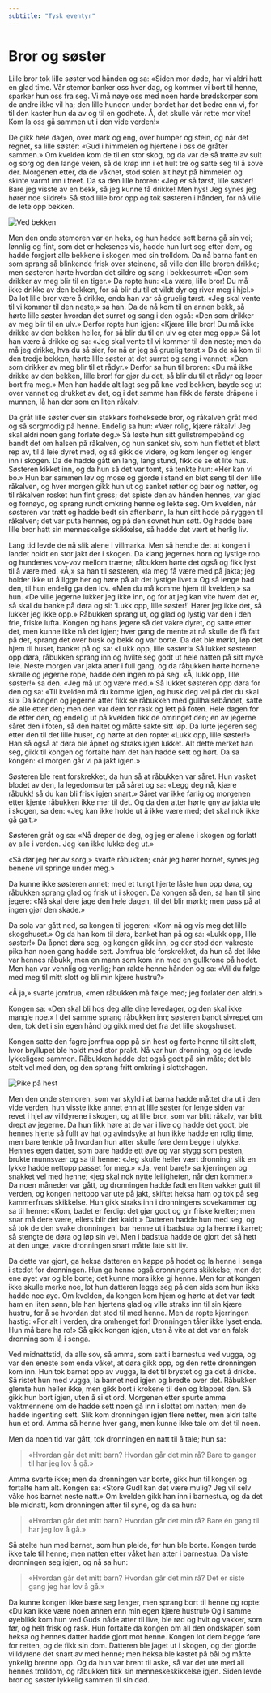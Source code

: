 ```yaml
---
subtitle: "Tysk eventyr"
---
```


# Bror og søster

Lille bror tok lille søster ved hånden og sa: «Siden mor døde, har vi aldri hatt en glad time. Vår stemor banker oss hver dag, og kommer vi bort til henne, sparker hun oss fra seg. Vi må nøye oss med noen harde brødskorper som de andre ikke vil ha; den lille hunden under bordet har det bedre enn vi, for til den kaster hun da av og til en godhete. Å, det skulle vår rette mor vite! Kom la oss gå sammen ut i den vide verden!»

De gikk hele dagen, over mark og eng, over humper og stein, og når det regnet, sa lille søster: «Gud i himmelen og hjertene i oss de gråter sammen.» Om kvelden kom de til en stor skog, og da var de så trøtte av sult og sorg og den lange veien, så de krøp inn i et hult tre og satte seg til å sove der. Morgenen etter, da de våknet, stod solen alt høyt på himmelen og skinte varmt inn i treet. Da sa den lille broren: «Jeg er så tørst, lille søster! Bare jeg visste av en bekk, så jeg kunne få drikke! Men hys! Jeg synes jeg hører noe sildre!» Så stod lille bror opp og tok søsteren i hånden, for nå ville de lete opp bekken.

![Ved bekken](./bos1.png)

Men den onde stemoren var en heks, og hun hadde sett barna gå sin vei; lønnlig og fint, som det er heksenes vis, hadde hun lurt seg etter dem, og hadde forgjort alle bekkene i skogen med sin trolldom. Da nå barna fant en som sprang så blinkende frisk over steinene, så ville den lille broren drikke; men søsteren hørte hvordan det sildre og sang i bekkesurret: «Den som drikker av meg blir til en tiger.» Da ropte hun: «La være, lille bror! Du må ikke drikke av den bekken, for så blir du til et vildt dyr og river meg i hjel.» Da lot lille bror være å drikke, enda han var så gruelig tørst. «Jeg skal vente til vi kommer til den neste,» sa han. Da de nå kom til en annen bekk, så hørte lille søster hvordan det surret og sang i den også: «Den som drikker av meg blir til en ulv.» Derfor ropte hun igjen: «Kjære lille bror! Du må ikke drikke av den bekken heller, for så blir du til en ulv og eter meg opp.» Så lot han være å drikke og sa: «Jeg skal vente til vi kommer til den neste; men da må jeg drikke, hva du så sier, for nå er jeg så gruelig tørst.» Da de så kom til den tredje bekken, hørte lille søster at det surret og sang i vannet: «Den som drikker av meg blir til et rådyr.» Derfor sa hun til broren: «Du må ikke drikke av den bekken, lille bror! for gjør du det, så blir du til et rådyr og løper bort fra meg.» Men han hadde alt lagt seg på kne ved bekken, bøyde seg ut over vannet og drukket av det, og i det samme han fikk de første dråpene i munnen, lå han der som en liten råkalv.

Da gråt lille søster over sin stakkars forheksede bror, og råkalven gråt med og så sorgmodig på henne. Endelig sa hun: «Vær rolig, kjære råkalv! Jeg skal aldri noen gang forlate deg.» Så løste hun sitt gullstrømpebånd og bandt det om halsen på råkalven, og hun sanket siv, som hun flettet et bløtt rep av, til å leie dyret med, og så gikk de videre, og kom lenger og lenger inn i skogen. Da de hadde gått en lang, lang stund, fikk de se et lite hus. Søsteren kikket inn, og da hun så det var tomt, så tenkte hun: «Her kan vi bo.» Hun bar sammen løv og mose og gjorde i stand en bløt seng til den lille råkalven, og hver morgen gikk hun ut og sanket røtter og bær og nøtter, og til råkalven rosket hun fint gress; det spiste den av hånden hennes, var glad og fornøyd, og sprang rundt omkring henne og lekte seg. Om kvelden, når søsteren var trøtt og hadde bedt sin aftenbønn, la hun sitt hode på ryggen til råkalven; det var puta hennes, og på den sovnet hun søtt. Og hadde bare lille bror hatt sin menneskelige skikkelse, så hadde det vært et herlig liv.

Lang tid levde de nå slik alene i villmarka. Men så hendte det at kongen i landet holdt en stor jakt der i skogen. Da klang jegernes horn og lystige rop og hundenes vov-vov mellom trærne; råbukken hørte det også og fikk lyst til å være med. «Å,» sa han til søsteren, «la meg få være med på jakta; jeg holder ikke ut å ligge her og høre på alt det lystige livet.» Og så lenge bad den, til hun endelig ga den lov. «Men du må komme hjem til kvelden,» sa hun. «De ville jegerne lukker jeg ikke inn, og for at jeg kan vite hvem det er, så skal du banke på døra og si: 'Lukk opp, lille søster!' Hører jeg ikke det, så lukker jeg ikke opp.» Råbukken sprang ut, og glad og lystig var den i den frie, friske lufta. Kongen og hans jegere så det vakre dyret, og satte etter det, men kunne ikke nå det igjen; hver gang de mente at nå skulle de få fatt på det, sprang det over busk og bekk og var borte. Da det ble mørkt, løp det hjem til huset, banket på og sa: «Lukk opp, lille søster!» Så lukket søsteren opp døra, råbukken sprang inn og hvilte seg godt ut hele natten på sitt myke leie. Neste morgen var jakta atter i full gang, og da råbukken hørte hornene skralle og jegerne rope, hadde den ingen ro på seg. «Å, lukk opp, lille søster!» sa den. «Jeg må ut og være med.» Så lukket søsteren opp døra for den og sa: «Til kvelden må du komme igjen, og husk deg vel på det du skal si!» Da kongen og jegerne atter fikk se råbukken med gullhalsebåndet, satte de alle etter den; men den var dem for rask og lett på foten. Hele dagen for de etter den, og endelig ut på kvelden fikk de omringet den; en av jegerne såret den i foten, så den haltet og måtte sakte sitt løp. Da lurte jegeren seg etter den til det lille huset, og hørte at den ropte: «Lukk opp, lille søster!» Han så også at døra ble åpnet og straks igjen lukket. Alt dette merket han seg, gikk til kongen og fortalte ham det han hadde sett og hørt. Da sa kongen: «I morgen går vi på jakt igjen.»

Søsteren ble rent forskrekket, da hun så at råbukken var såret. Hun vasket blodet av den, la legedomsurter på såret og sa: «Legg deg nå, kjære råbukk! så du kan bli frisk igjen snart.» Såret var ikke farlig og morgenen etter kjente råbukken ikke mer til det. Og da den atter hørte gny av jakta ute i skogen, sa den: «Jeg kan ikke holde ut å ikke være med; det skal nok ikke gå galt.»

Søsteren gråt og sa: «Nå dreper de deg, og jeg er alene i skogen og forlatt av alle i verden. Jeg kan ikke lukke deg ut.»

«Så dør jeg her av sorg,» svarte råbukken; «når jeg hører hornet, synes jeg benene vil springe under meg.»

Da kunne ikke søsteren annet; med et tungt hjerte låste hun opp døra, og råbukken sprang glad og frisk ut i skogen. Da kongen så den, sa han til sine jegere: «Nå skal dere jage den hele dagen, til det blir mørkt; men pass på at ingen gjør den skade.»

Da sola var gått ned, sa kongen til jegeren: «Kom nå og vis meg det lille skogshuset.» Og da han kom til døra, banket han på og sa: «Lukk opp, lille søster!» Da åpnet døra seg, og kongen gikk inn, og der stod den vakreste pika han noen gang hadde sett. Jomfrua ble forskrekket, da hun så det ikke var hennes råbukk, men en mann som kom inn med en gullkrone på hodet. Men han var vennlig og venlig; han rakte henne hånden og sa: «Vil du følge med meg til mitt slott og bli min kjære hustru?»

«Å ja,» svarte jomfrua, «men råbukken må følge med; jeg forlater den aldri.»

Kongen sa: «Den skal bli hos deg alle dine levedager, og den skal ikke mangle noe.» I det samme sprang råbukken inn; søsteren bandt sivrepet om den, tok det i sin egen hånd og gikk med det fra det lille skogshuset.

Kongen satte den fagre jomfrua opp på sin hest og førte henne til sitt slott, hvor bryllupet ble holdt med stor prakt. Nå var hun dronning, og de levde lykkeligere sammen. Råbukken hadde det også godt på sin måte; det ble stelt vel med den, og den sprang fritt omkring i slottshagen.

![Pike på hest](./bos2.png)

Men den onde stemoren, som var skyld i at barna hadde måttet dra ut i den vide verden, hun visste ikke annet enn at lille søster for lenge siden var revet i hjel av villdyrene i skogen, og at lille bror, som var blitt råkalv, var blitt drept av jegerne. Da hun fikk høre at de var i live og hadde det godt, ble hennes hjerte så fullt av hat og avindsyke at hun ikke hadde en rolig time, men bare tenkte på hvordan hun atter skulle føre dem begge i ulykke. Hennes egen datter, som bare hadde ett øye og var stygg som pesten, brukte munnsvær og sa til henne: «Jeg skulle heller vært dronning; slik en lykke hadde nettopp passet for meg.» «Ja, vent bare!» sa kjerringen og snakket vel med henne; «jeg skal nok nytte leiligheten, når den kommer.» Da noen måneder var gått, og dronningen hadde født en liten vakker gutt til verden, og kongen nettopp var ute på jakt, skiftet heksa ham og tok på seg kammerfruas skikkelse. Hun gikk straks inn i dronningens sovekammer og sa til henne: «Kom, badet er ferdig: det gjør godt og gir friske krefter; men snar må dere være, ellers blir det kaldt.» Datteren hadde hun med seg, og så tok de den svake dronningen, bar henne ut i badstua og la henne i karret; så stengte de døra og løp sin vei. Men i badstua hadde de gjort det så hett at den unge, vakre dronningen snart måtte late sitt liv.

Da dette var gjort, ga heksa datteren en kappe på hodet og la henne i senga i stedet for dronningen. Hun ga henne også dronningens skikkelse; men det ene øyet var og ble borte; det kunne mora ikke gi henne. Men for at kongen ikke skulle merke noe, lot hun datteren legge seg på den sida som hun ikke hadde noe øye. Om kvelden, da kongen kom hjem og hørte at det var født ham en liten sønn, ble han hjertens glad og ville straks inn til sin kjære hustru, for å se hvordan det stod til med henne. Men da ropte kjerringen hastig: «For alt i verden, dra omhenget for! Dronningen tåler ikke lyset enda. Hun må bare ha ro!» Så gikk kongen igjen, uten å vite at det var en falsk dronning som lå i senga.

Ved midnattstid, da alle sov, så amma, som satt i barnestua ved vugga, og var den eneste som enda våket, at døra gikk opp, og den rette dronningen kom inn. Hun tok barnet opp av vugga, la det til brystet og ga det å drikke. Så ristet hun med vugga, la barnet ned igjen og bredte over det. Råbukken glemte hun heller ikke, men gikk bort i krokene til den og klappet den. Så gikk hun bort igjen, uten å si et ord. Morgenen etter spurte amma vaktmennene om de hadde sett noen gå inn i slottet om natten; men de hadde ingenting sett. Slik kom dronningen igjen flere netter, men aldri talte hun et ord. Amma så henne hver gang, men kunne ikke tale om det til noen.

Men da noen tid var gått, tok dronningen en natt til å tale; hun sa:

> «Hvordan går det mitt barn?
> Hvordan går det min rå?
> Bare to ganger til har jeg lov å gå.»

Amma svarte ikke; men da dronningen var borte, gikk hun til kongen og fortalte ham alt. Kongen sa: «Store Gud! kan det være mulig? Jeg vil selv våke hos barnet neste natt.» Om kvelden gikk han inn i barnestua, og da det ble midnatt, kom dronningen atter til syne, og da sa hun:

> «Hvordan går det mitt barn?
> Hvordan går det min rå?
> Bare én gang til har jeg lov å gå.»

Så stelte hun med barnet, som hun pleide, før hun ble borte. Kongen turde ikke tale til henne; men natten etter våket han atter i barnestua. Da viste dronningen seg igjen, og nå sa hun:

> «Hvordan går det mitt barn?
> Hvordan går det min rå?
> Det er siste gang jeg har lov å gå.»

Da kunne kongen ikke bære seg lenger, men sprang bort til henne og ropte: «Du kan ikke være noen annen enn min egen kjære hustru!» Og i samme øyeblikk kom hun ved Guds nåde atter til live, ble rød og hvit og vakker, som før, og helt frisk og rask. Hun fortalte da kongen om all den ondskapen som heksa og hennes datter hadde gjort mot henne. Kongen lot dem begge føre for retten, og de fikk sin dom. Datteren ble jaget ut i skogen, og der gjorde villdyrene det snart av med henne; men heksa ble kastet på bål og måtte ynkelig brenne opp. Og da hun var brent til aske, så var det ute med all hennes trolldom, og råbukken fikk sin menneskeskikkelse igjen. Siden levde bror og søster lykkelig sammen til sin død.

